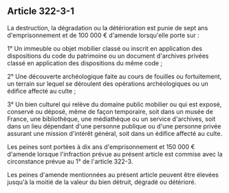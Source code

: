 Article 322-3-1
----
La destruction, la dégradation ou la détérioration est punie de sept ans
d'emprisonnement et de 100 000 € d'amende lorsqu'elle porte sur :

1° Un immeuble ou objet mobilier classé ou inscrit en application des
dispositions du code du patrimoine ou un document d'archives privées classé en
application des dispositions du même code ;

2° Une découverte archéologique faite au cours de fouilles ou fortuitement, un
terrain sur lequel se déroulent des opérations archéologiques ou un édifice
affecté au culte ;

3° Un bien culturel qui relève du domaine public mobilier ou qui est exposé,
conservé ou déposé, même de façon temporaire, soit dans un musée de France, une
bibliothèque, une médiathèque ou un service d'archives, soit dans un lieu
dépendant d'une personne publique ou d'une personne privée assurant une mission
d'intérêt général, soit dans un édifice affecté au culte.

Les peines sont portées à dix ans d'emprisonnement et 150 000 € d'amende lorsque
l'infraction prévue au présent article est commise avec la circonstance prévue
au 1° de l'article 322-3.

Les peines d'amende mentionnées au présent article peuvent être élevées jusqu'à
la moitié de la valeur du bien détruit, dégradé ou détérioré.

